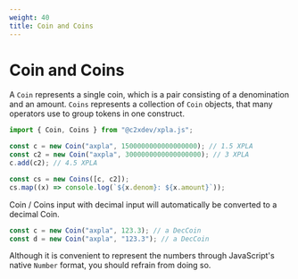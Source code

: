 ```yaml
---
weight: 40
title: Coin and Coins
---
```


# Coin and Coins

A `Coin` represents a single coin, which is a pair consisting of a denomination and an amount. `Coins` represents a collection of `Coin` objects, that many operators use to group tokens in one construct.

```ts
import { Coin, Coins } from "@c2xdev/xpla.js";

const c = new Coin("axpla", 1500000000000000000); // 1.5 XPLA
const c2 = new Coin("axpla", 3000000000000000000); // 3 XPLA
c.add(c2); // 4.5 XPLA

const cs = new Coins([c, c2]);
cs.map((x) => console.log(`${x.denom}: ${x.amount}`));
```

Coin / Coins input with decimal input will automatically be converted to a decimal Coin.

```ts
const c = new Coin("axpla", 123.3); // a DecCoin
const d = new Coin("axpla", "123.3"); // a DecCoin
```

Although it is convenient to represent the numbers through JavaScript's native `Number` format, you should refrain from doing so.
